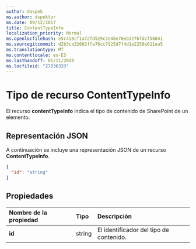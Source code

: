 ```yaml
---
author: daspek
ms.author: dspektor
ms.date: 09/12/2017
title: ContentTypeInfo
localization_priority: Normal
ms.openlocfilehash: e5c418cf1a72fd529c2e48e70eb12767dcf56041
ms.sourcegitcommit: d2b3ca32602ffa76cc7925d7f4d1e2258e611ea5
ms.translationtype: MT
ms.contentlocale: es-ES
ms.lasthandoff: 01/11/2019
ms.locfileid: "27836333"
---
```

# <a name="contenttypeinfo-resource-type"></a>Tipo de recurso ContentTypeInfo

El recurso **contentTypeInfo** indica el tipo de contenido de SharePoint de un elemento.

## <a name="json-representation"></a>Representación JSON

A continuación se incluye una representación JSON de un recurso **ContentTypeInfo**.
<!-- { "blockType": "resource", "@odata.type": "microsoft.graph.contentTypeInfo", "@type.aka": "oneDrive.contentTypeFacet" } -->

```json
{
  "id": "string"
}
```

## <a name="properties"></a>Propiedades

| Nombre de la propiedad     | Tipo    | Descripción
|:------------------|:--------|:----------------------------------------------------
| **id**            | string  | El identificador del tipo de contenido.

<!-- {
  "type": "#page.annotation",
  "description": "",
  "keywords": "",
  "section": "documentation",
  "tocPath": "Resources/ContentTypeInfo"
} -->

